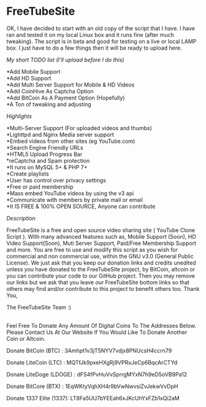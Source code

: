 # FreeTubeSite

OK, I have decided to start with an old copy of the script that I have. I have ran and tested it on my local Linux box and it runs fine (after much tweaking). The script is in beta and good for testing on a live or local LAMP box. I just have to do a few things then it will be ready to upload here.

*My short TODO list (I'll upload before  I do this)*

*Add Mobile Support<br>
*Add HD Support<br>
*Add Multi Server Support for Mobile & HD Videos<br>
*Add CoinHive As Captcha Option<br>
*Add BitCoin As A Payment Option (Hopefully)<br>
*A Ton of tweaking and adjusting<br>

*Highlights*

*Multi-Server Support (For uploaded videos and thumbs)<br>
*Lighttpd and Nginx Media server support<br>
*Embed videos from other sites (eg YouTube.com)<br>
*Search Engine Friendly URLs<br>
*HTML5 Upload Progress Bar<br>
*reCaptcha and Spam protection<br>
*It runs on MySQL 5+ & PHP 7+<br>
*Create playlists<br>
*User has control over privacy settings<br>
*Free or paid membership<br>
*Mass embed YouTube videos by using the v3 api<br>
*Communicate with members by private mail or email<br>
*It IS FREE & 100% OPEN SOURCE, Anyone can contribute<br>


*Description*

FreeTubeSite is a free and open source video sharing site ( YouTube Clone Script ). With many advanced features such as, Mobile Support (Soon), HD Video Support(Soon), Muti Server Support, Paid/Free Membership Support and more. You are free to use and modify this script as you wish for commercial and non commercial use, within the GNU v3.0 (General Public License). We just ask that you keep our donation links and credits unedited unless you have donated to the FreeTubeSite  project, by BitCoin, altcoin or you can contribute your code to our GitHub project. Then you may remove our links but we ask that you leave our FreeTubeSite bottom links so that others may find and/or contribute to this project to benefit others too. Thank You, 

The FreeTubeSite Team :)<br><br>


  Feel Free To Donate Any Amount Of Digital Coins To The Addresses Below. Please 
  Contact Us At Our Website If You Would Like To Donate Another Coin or Altcoin.
  
  Donate BitCoin (BTC)    : 3Amhpt1v3jT5NYV7vdjx8PNUcsH4ccrn79
  
  Donate LiteCoin (LTC)   : MQTfJk9pxeHXgRj9VPRxJeCp6BqcArCTYd
  
  Donate LiteDoge (LDOGE) : dFS4fPvHuVvSprrgMYxN7h9eD5oVB9Pa12
  
  Donate BitCore (BTX)    : 1EqWKtyVqhXH4r9bVwNwvsiZvJekwVvDpH
  
  Donate 1337 Elite (1337): LT8Fa5UU7bYEEah6xJKcUhYxFZb1xQi2aM
